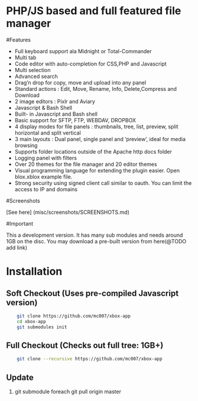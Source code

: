 PHP/JS based and full featured file manager
===========================================

#Features
 
 - Full keyboard support ala Midnight or Total-Commander 
 - Multi tab 
 - Code editor with auto-completion for CSS,PHP and Javascript 
 - Multi selection
 - Advanced search
 - Drag’n drop for copy, move and upload into any panel
 - Standard actions : Edit, Move, Rename, Info, Delete,Compress and Download
 - 2 image editors : Pixlr and Aviary
 - Javascript & Bash Shell
 - Built- in Javascript and Bash shell
 - Basic support for SFTP, FTP, WEBDAV, DROPBOX
 - 4 display modes for file panels : thumbnails, tree, list, preview, split horizontal and split vertical
 - 3 main layouts : Dual panel, single panel and ‘preview’, ideal for media browsing
 - Supports folder locations outside of the Apache http docs folder
 - Logging panel with filters
 - Over 20 themes for the file manager and 20 editor themes
 - Visual programming language for extending the plugin easier. Open blox.xblox example file.
 - Strong security using signed client call similar to oauth. You can limit the access to IP and domains

#Screenshots

[See here] (misc/screenshots/SCREENSHOTS.md)


#Important

This a development version. It has many sub modules and needs around 1GB on the disc. You may download a pre-built version from here(@TODO add link) 

# Installation 

## Soft Checkout (Uses pre-compiled Javascript version)

``` bash 
    git clone https://github.com/mc007/xbox-app
    cd xbox-app
    git submodules init
```

## Full Checkout (Checks out full tree: 1GB+)

``` bash 
    git clone --recursive https://github.com/mc007/xbox-app    
```


## Update 

1. git submodule foreach git pull origin master
